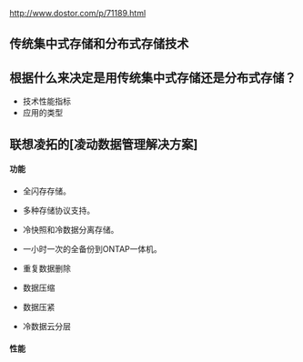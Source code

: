 http://www.dostor.com/p/71189.html

## 传统集中式存储和分布式存储技术

## 根据什么来决定是用传统集中式存储还是分布式存储？
- 技术性能指标
- 应用的类型

## 联想凌拓的[凌动数据管理解决方案]
#### 功能
- 全闪存存储。
- 多种存储协议支持。
- 冷快照和冷数据分离存储。
- 一小时一次的全备份到ONTAP一体机。

- 重复数据删除
- 数据压缩
- 数据压紧
- 冷数据云分层

#### 性能
